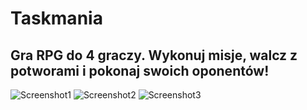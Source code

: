 # Taskmania

## Gra RPG do 4 graczy. Wykonuj misje, walcz z potworami i pokonaj swoich oponentów!

![Screenshot1](/src/other/players.PNG)
![Screenshot2](/src/other/mission.PNG)
![Screenshot3](/src/other/fight.PNG)

